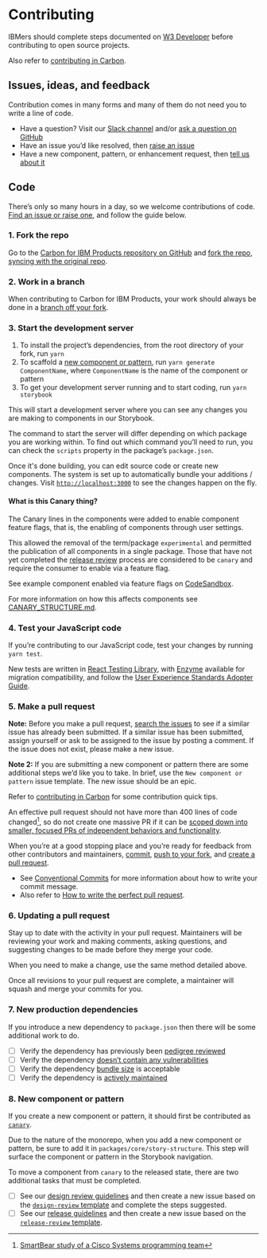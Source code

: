 # Contributing

IBMers should complete steps documented on
[W3 Developer](https://w3.ibm.com/developer/docs/open-source/contributing/)
before contributing to open source projects.

Also refer to
[contributing in Carbon](https://github.com/carbon-design-system/carbon/blob/master/.github/CONTRIBUTING.md).

## Issues, ideas, and feedback

Contribution comes in many forms and many of them do not need you to write a
line of code.

- Have a question? Visit our
  [Slack channel](https://ibm-casdesign.slack.com/archives/C013ZTX0N6B) and/or
  [ask a question on GitHub](https://github.com/carbon-design-system/ibm-products/issues/new?assignees=&labels=type%3A+question+%E2%9D%93&template=question.md&title=)
- Have an issue you’d like resolved, then
  [raise an issue](https://github.com/carbon-design-system/ibm-products/issues/new?assignees=&labels=type%3A+bug&template=bug-report.md&title=)
- Have a new component, pattern, or enhancement request, then
  [tell us about it](https://github.com/carbon-design-system/ibm-products/issues/new?assignees=&labels=&template=component-or-pattern.md)

## Code

There’s only so many hours in a day, so we welcome contributions of code.
[Find an issue or raise one](https://github.com/carbon-design-system/ibm-products/issues),
and follow the guide below.

### 1. Fork the repo

Go to the
[Carbon for IBM Products repository on GitHub](https://github.com/carbon-design-system/ibm-cloud-cognitive)
and [fork the repo](https://help.github.com/articles/fork-a-repo/),
[syncing with the original repo](https://docs.github.com/en/github/getting-started-with-github/fork-a-repo#keep-your-fork-synced).

### 2. Work in a branch

When contributing to Carbon for IBM Products, your work should always be done in
a
[branch off your fork](https://docs.github.com/en/github/collaborating-with-issues-and-pull-requests/creating-and-deleting-branches-within-your-repository).

### 3. Start the development server

1. To install the project’s dependencies, from the root directory of your fork,
   run `yarn`
2. To scaffold a [new component or pattern](#8-new-component-or-pattern), run
   `yarn generate ComponentName`, where `ComponentName` is the name of the
   component or pattern
3. To get your development server running and to start coding, run
   `yarn storybook`

This will start a development server where you can see any changes you are
making to components in our Storybook.

The command to start the server will differ depending on which package you are
working within. To find out which command you’ll need to run, you can check the
`scripts` property in the package’s `package.json`.

Once it's done building, you can edit source code or create new components. The
system is set up to automatically bundle your additions / changes. Visit
[`http://localhost:3000`](http://localhost:3000) to see the changes happen on
the fly.

#### What is this Canary thing?

The Canary lines in the components were added to enable component feature flags,
that is, the enabling of components through user settings.

This allowed the removal of the term/package `experimental` and permitted the
publication of all components in a single package. Those that have not yet
completed the [release review](/docs/reviews/RELEASE_REVIEW_GUIDELINES.md)
process are considered to be `canary` and require the consumer to enable via a
feature flag.

See example component enabled via feature flags on
[CodeSandbox](https://codesandbox.io/s/example-component-canary-olif5).

For more information on how this affects components see
[CANARY_STRUCTURE.md](https://github.com/carbon-design-system/ibm-products/blob/master/docs/guides/CANARY_STRUCTURE.md).

### 4. Test your JavaScript code

If you’re contributing to our JavaScript code, test your changes by running
`yarn test`.

New tests are written in
[React Testing Library](https://testing-library.com/docs/react-testing-library/intro),
with [Enzyme](https://enzymejs.github.io/enzyme) available for migration
compatibility, and follow the
[User Experience Standards Adopter Guide](https://github.ibm.com/IBMPrivateCloud/BedrockServices/blob/master/AdopterGuides/CommonUXStandardsAdoptionGuide.md#testing).

### 5. Make a pull request

**Note:** Before you make a pull request,
[search the issues](https://github.com/carbon-design-system/ibm-products/issues)
to see if a similar issue has already been submitted. If a similar issue has
been submitted, assign yourself or ask to be assigned to the issue by posting a
comment. If the issue does not exist, please make a new issue.

**Note 2:** If you are submitting a new component or pattern there are some
additional steps we’d like you to take. In brief, use the
`New component or pattern` issue template. The new issue should be an epic.

Refer to
[contributing in Carbon](https://github.com/carbon-design-system/carbon/blob/master/.github/CONTRIBUTING.md#what-is-the-contribution-process)
for some contribution quick tips.

An effective pull request should not have more than 400 lines of code
changed[^1], so do not create one massive PR if it can be
[scoped down into smaller, focused PRs of independent behaviors and functionality](https://www.netlify.com/blog/2020/03/31/how-to-scope-down-prs/).

[^1]:
    [SmartBear study of a Cisco Systems programming team](https://smartbear.com/learn/code-review/best-practices-for-peer-code-review)

When you’re at a good stopping place and you’re ready for feedback from other
contributors and maintainers,
[commit](https://docs.github.com/en/github/managing-files-in-a-repository/adding-a-file-to-a-repository-using-the-command-line),
[push to your fork](https://docs.github.com/en/github/using-git/pushing-commits-to-a-remote-repository),
and
[create a pull request](https://docs.github.com/en/github/collaborating-with-issues-and-pull-requests/creating-a-pull-request-from-a-fork).

- See [Conventional Commits](https://www.conventionalcommits.org) for more
  information about how to write your commit message.
- Also refer to
  [How to write the perfect pull request](https://github.blog/2015-01-21-how-to-write-the-perfect-pull-request).

### 6. Updating a pull request

Stay up to date with the activity in your pull request. Maintainers will be
reviewing your work and making comments, asking questions, and suggesting
changes to be made before they merge your code.

When you need to make a change, use the same method detailed above.

Once all revisions to your pull request are complete, a maintainer will squash
and merge your commits for you.

### 7. New production dependencies

If you introduce a new dependency to `package.json` then there will be some
additional work to do.

- [ ] Verify the dependency has previously been
      [pedigree reviewed](https://pedigree-service.wdc1a.cirrus.ibm.com)
- [ ] Verify the dependency
      [doesn’t contain any vulnerabilities](https://snyk.io/vuln)
- [ ] Verify the dependency [bundle size](https://bundlephobia.com) is
      acceptable
- [ ] Verify the dependency is [actively maintained](https://www.npmtrends.com)

### 8. New component or pattern

If you create a new component or pattern, it should first be contributed as
[`canary`](https://github.com/carbon-design-system/ibm-products/blob/master/docs/guides/CANARY_STRUCTURE.md).

Due to the nature of the monorepo, when you add a new component or pattern, be
sure to add it in `packages/core/story-structure`. This step will surface the
component or pattern in the Storybook navigation.

To move a component from `canary` to the released state, there are two
additional tasks that must be completed.

- [ ] See our
      [design review guidelines](https://github.com/carbon-design-system/ibm-products/blob/main/docs/reviews/DESIGN_REVIEW_GUIDELINES.md)
      and then create a new issue based on the
      [`design-review` template](https://github.com/carbon-design-system/ibm-products/issues/new?assignees=&labels=&design-review.md)
      and complete the steps suggested.
- [ ] See our
      [release guidelines](https://github.com/carbon-design-system/ibm-products/blob/main/docs/reviews/RELEASE_REVIEW_GUIDELINES.md)
      and then create a new issue based on the
      [`release-review` template](https://github.com/carbon-design-system/ibm-products/issues/new?assignees=&labels=&release-review.md).
